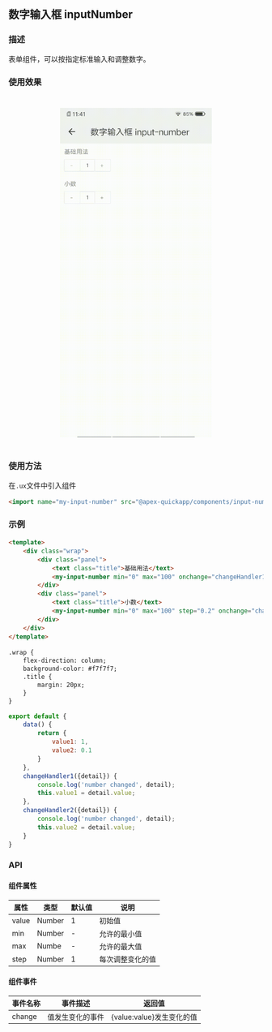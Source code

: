## 数字输入框 inputNumber

### 描述

表单组件，可以按指定标准输入和调整数字。

### 使用效果

<div style="text-align: center;margin: 40px;"><img src="../assets/inputnumber.gif" style="width:300px" /></div>

### 使用方法

在`.ux`文件中引入组件

```html
<import name="my-input-number" src="@apex-quickapp/components/input-number/index"></import>
```

### 示例

```html
<template>
    <div class="wrap">
        <div class="panel">
            <text class="title">基础用法</text>
            <my-input-number min="0" max="100" onchange="changeHandler1"></my-input-number>
        </div>
        <div class="panel">
            <text class="title">小数</text>
            <my-input-number min="0" max="100" step="0.2" onchange="changeHandler2"></my-input-number>
        </div>
    </div>
</template>
```

```less
.wrap {
    flex-direction: column;
    background-color: #f7f7f7;
    .title {
        margin: 20px;
    }
}
```

```javascript
export default {
    data() {
        return {
            value1: 1,
            value2: 0.1
        }
    },
    changeHandler1({detail}) {
        console.log('number changed', detail);
        this.value1 = detail.value;
    },
    changeHandler2({detail}) {
        console.log('number changed', detail);
        this.value2 = detail.value;
    }
}
```

### API

#### 组件属性

| 属性  | 类型   | 默认值 | 说明             |
| ----- | ------ | ------ | ---------------- |
| value | Number | 1      | 初始值           |
| min   | Number | -      | 允许的最小值     |
| max   | Numbe  | -      | 允许的最大值     |
| step  | Number | 1      | 每次调整变化的值 |

#### 组件事件

| 事件名称 | 事件描述         | 返回值                    |
| -------- | ---------------- | ------------------------- |
| change   | 值发生变化的事件 | {value:value}发生变化的值 |